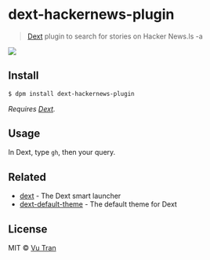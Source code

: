 # dext-hackernews-plugin

> [Dext](https://github.com/vutran/dext) plugin to search for stories on Hacker News.ls -a

![](screenshot.gif?raw=true)

## Install

```bash
$ dpm install dext-hackernews-plugin
```

*Requires [Dext](https://github.com/vutran/dext).*

## Usage

In Dext, type `gh`, then your query.

## Related

- [dext](https://github.com/vutran/dext) - The Dext smart launcher
- [dext-default-theme](https://github.com/vutran/dext-default-theme) - The default theme for Dext

## License

MIT © [Vu Tran](https://github.com/vutran/)
